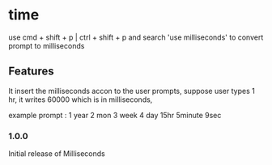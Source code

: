 # time

use cmd + shift + p | ctrl + shift + p and search 'use milliseconds' to convert prompt to milliseconds

## Features

It insert the milliseconds accon to the user prompts, suppose user types 1 hr, it writes 60000 which is in milliseconds,

example prompt :
1 year 2 mon 3 week 4 day 15hr 5minute 9sec

<!-- \!\[feature X\]\(images/feature-x.png\) -->

### 1.0.0

Initial release of Milliseconds

